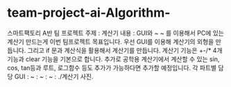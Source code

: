 # team-project-ai-Algorithm-
스마트팩토리 A반 팀 프로젝트
주제 : 계산기
내용 : GUI와 ~  ~ 를 이용해서 PC에 있는 계산기 만드는게 이번 팀프로젝트 목표입니다.
      우선 GUI를 이용해 계산기의 외형을 만듭니다.
      그리고 if 문과 계산식을 활용해서 계산기를 만듭니다.
      계산기 기능은 +-/* 4개 기능과 clear 기능을 기본으로 합니다.
      추가로 공학용 계산기에서 계산할 수 있는 sin, cos, tan등과
      루트, 로그함수 등도 추가가 가능하다면 추가할 예정입니다.
각 파트별 담당
GUI : 
~ : 
~ : 
~ : 
./계산기 사진.
